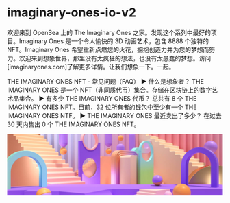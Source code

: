 # imaginary-ones-io-v2

欢迎来到 OpenSea 上的 The Imaginary Ones 之家。发现这个系列中最好的项目。Imaginary Ones 是一个令人愉快的 3D 动画艺术，包含 8888 个独特的 NFT。Imaginary Ones 希望重新点燃您的火花，拥抱创造力并为您的梦想而努力。欢迎来到想象世界，那里没有太疯狂的想法，也没有太愚蠢的梦想。访问[imaginaryones.com]了解更多详情。让我们想象一下。一起。

THE IMAGlNARY ONES NFT - 常见问题（FAQ）
▶ 什么是想象者？
THE IMAGlNARY ONES 是一个 NFT（非同质代币）集合。存储在区块链上的数字艺术品集合。
▶ 有多少 THE IMAGlNARY ONES 代币？
总共有 8 个 THE IMAGlNARY ONES NFT。目前，32 位所有者的钱包中至少有一个 THE IMAGlNARY ONES NTF。
▶ THE IMAGlNARY ONES 最近卖出了多少？
在过去 30 天内售出 0 个 THE IMAGlNARY ONES NFT。

![NFT](unnamed.jpg)


